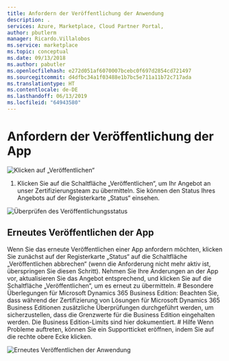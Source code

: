 ```yaml
---
title: Anfordern der Veröffentlichung der Anwendung
description: .
services: Azure, Marketplace, Cloud Partner Portal,
author: pbutlerm
manager: Ricardo.Villalobos
ms.service: marketplace
ms.topic: conceptual
ms.date: 09/13/2018
ms.author: pabutler
ms.openlocfilehash: e272d051af6070007bcebc0f697d2854cd721497
ms.sourcegitcommit: d4dfbc34a1f03488e1b7bc5e711a11b72c717ada
ms.translationtype: HT
ms.contentlocale: de-DE
ms.lasthandoff: 06/13/2019
ms.locfileid: "64943580"
---
```

# <a name="request-to-publish-the-app"></a>Anfordern der Veröffentlichung der App

![Klicken auf „Veröffentlichen“](./media/CRMScreenShot18.png)

1. Klicken Sie auf die Schaltfläche „Veröffentlichen“, um Ihr Angebot an unser Zertifizierungsteam zu übermitteln. Sie können den Status Ihres Angebots auf der Registerkarte „Status“ einsehen.

![Überprüfen des Veröffentlichungsstatus](./media/CRMScreenShot19.png)

## <a name="republish-the-app"></a>Erneutes Veröffentlichen der App

 Wenn Sie das erneute Veröffentlichen einer App anfordern möchten, klicken Sie zunächst auf der Registerkarte „Status“ auf die Schaltfläche „Veröffentlichen abbrechen“ (wenn die Anforderung nicht mehr aktiv ist, überspringen Sie diesen Schritt). Nehmen Sie Ihre Änderungen an der App vor, aktualisieren Sie das Angebot entsprechend, und klicken Sie auf die Schaltfläche „Veröffentlichen“, um es erneut zu übermitteln. # Besondere Überlegungen für Microsoft Dynamics 365 Business Edition: Beachten Sie, dass während der Zertifizierung von Lösungen für Microsoft Dynamics 365 Business Editionen zusätzliche Überprüfungen durchgeführt werden, um sicherzustellen, dass die Grenzwerte für die Business Edition eingehalten werden. Die Business Edition-Limits sind hier dokumentiert. # Hilfe Wenn Probleme auftreten, können Sie ein Supportticket eröffnen, indem Sie auf die rechte obere Ecke klicken.

![Erneutes Veröffentlichen der Anwendung](./media/CRMScreenShot20.png)